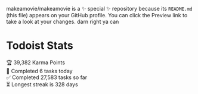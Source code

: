 makeamovie/makeamovie is a ✨ special ✨ repository because its `README.md` (this file) appears on your GitHub profile.
You can click the Preview link to take a look at your changes. darn right ya can

# Todoist Stats

<!-- TODO-IST:START -->
🏆  39,382 Karma Points           
🌸  Completed 6 tasks today           
✅  Completed 27,583 tasks so far           
⏳  Longest streak is 328 days
<!-- TODO-IST:END -->